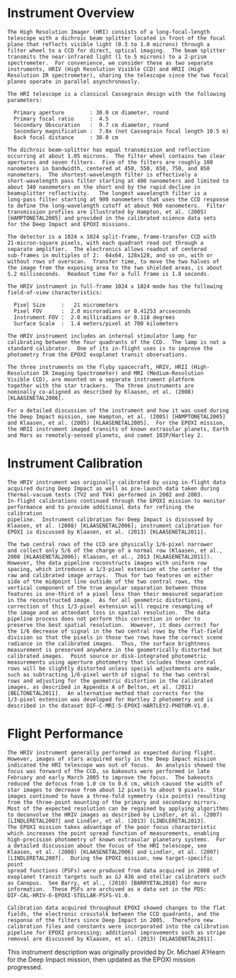 
 
 
  Instrument Overview
  ===================
    The High Resolution Imager (HRI) consists of a long-focal-length
    telescope with a dichroic beam splitter located in front of the focal
    plane that reflects visible light (0.3 to 1.0 microns) through a
    filter wheel to a CCD for direct, optical imaging.  The beam splitter
    transmits the near-infrared light (1 to 5 microns) to a 2-prism
    spectrometer.  For convenience, we consider these as two separate
    instruments, HRIV (High Resolution Visible CCD) and HRII (High
    Resolution IR spectrometer), sharing the telescope since the two focal
    planes operate in parallel asynchronously.
 
    The HRI telescope is a classical Cassegrain design with the following
    parameters:
 
      Primary aperture        : 30.0 cm diameter, round
      Primary focal ratio     :  4.5
      Secondary Obscuration   :  9.7 cm diameter, round
      Secondary magnification :  7.8x (net Cassegrain focal length 10.5 m)
      Back focal distance     : 30.0 cm
 
    The dichroic beam-splitter has equal transmission and reflection
    occurring at about 1.05 microns.  The filter wheel contains two clear
    apertures and seven filters.  Five of the filters are roughly 100
    nanometers in bandwidth, centered at 450, 550, 650, 750, and 850
    nanometers.  The shortest-wavelength filter is effectively a
    short-wavelength pass filter starting at 400 nanometers and limited to
    about 340 nanometers on the short end by the rapid decline in
    beamsplitter reflectivity.   The longest wavelength filter is a
    long-pass filter starting at 900 nanometers that uses the CCD response
    to define the long-wavelength cutoff at about 960 nanometers.  Filter
    transmission profiles are illustrated by Hampton, et al. (2005)
    [HAMPTONETAL2005] and provided in the calibrated science data sets
    for the Deep Impact and EPOXI missions.
 
    The detector is a 1024 x 1024 split-frame, frame-transfer CCD with
    21-micron-square pixels, with each quadrant read out through a
    separate amplifier.  The electronics allows readout of centered
    sub-frames in multiples of 2:  64x64, 128x128, and so on, with or
    without rows of overscan.  Transfer time, to move the two halves of
    the image from the exposing area to the two shielded areas, is about
    5.2 milliseconds.  Readout time for a full frame is 1.8 seconds.
 
    The HRIV instrument in full-frame 1024 x 1024 mode has the following
    field-of-view characteristics:
 
      Pixel Size     :   21 micrometers
      Pixel FOV      :  2.0 microradians or 0.41253 arcseconds
      Instrument FOV :  2.0 milliradians or 0.118 degrees
      Surface Scale  :  1.4 meters/pixel at 700 kilometers
 
    The HRIV instrument includes an internal stimulator lamp for
    calibrating between the four quadrants of the CCD.  The lamp is not a
    standard calibrator.  One of its in-flight uses is to improve the
    photometry from the EPOXI exoplanet transit observations.
 
    The three instruments on the flyby spacecraft, HRIV, HRII (High-
    Resolution IR Imaging Spectrometer) and MRI (Medium-Resolution
    Visible CCD), are mounted on a separate instrument platform
    together with the star trackers.  The three instruments are
    nominally co-aligned as described by Klaasen, et al. (2008)
    [KLAASENETAL2006].
 
    For a detailed discussion of the instrument and how it was used during
    the Deep Impact mission, see Hampton, et al. (2005) [HAMPTONETAL2005]
    and Klaasen, et al. (2005) [KLAASENETAL2005].  For the EPOXI mission,
    the HRII instrument imaged transits of known extrasolar planets, Earth
    and Mars as remotely-sensed planets, and comet 103P/Hartley 2.
 
 
  Instrument Calibration
  ======================
    The HRIV instrument was originally calibrated by using in-flight data
    acquired during Deep Impact as well as pre-launch data taken during
    thermal-vacuum tests (TV2 and TV4) performed in 2002 and 2003.
    In-flight calibrations continued through the EPOXI mission to monitor
    performance and to provide additional data for refining the calibration
    pipeline.  Instrument calibration for Deep Impact is discussed by
    Klaasen, et al. (2008) [KLAASENETAL2006]; instrument calibration for
    EPOXI is discussed by Klaasen, et al. (2013) [KLAASENETAL2011].
 
    The two central rows of the CCD are physically 1/6-pixel narrower
    and collect only 5/6 of the charge of a normal row (Klaasen, et al.,
    2008 [KLAASENETAL2006]; Klaasen, et al., 2013 [KLAASENETAL2011]).
    However, the data pipeline reconstructs images with uniform row
    spacing, which introduces a 1/3-pixel extension at the center of the
    raw and calibrated image arrays.  Thus for two features on either
    side of the midpoint line outside of the two central rows, the
    vertical component of the true angular separation between those
    features is one-third of a pixel less than their measured separation
    in the reconstructed image.  As for all geometric distortions,
    correction of this 1/3-pixel extension will require resampling of
    the image and an attendant loss in spatial resolution.  The data
    pipeline process does not perform this correction in order to
    preserve the best spatial resolution.  However, it does correct for
    the 1/6 decrease of signal in the two central rows by the flat-field
    division so that the pixels in those two rows have the correct scene
    radiance in the calibrated images.  Thus, the surface brightness
    measurement is preserved anywhere in the geometrically distorted but
    calibrated images.  Point source or disk-integrated photometric
    measurements using aperture photometry that includes these central
    rows will be slightly distorted unless special adjustments are made,
    such as subtracting 1/6-pixel worth of signal to the two central
    rows and adjusting for the geometric distortion in the calibrated
    images, as described in Appendix A of Belton, et al. (2011)
    [BELTONETAL2011].  An alternative method that corrects for the
    1/3-pixel extension was developed for Hartley 2 photometry and is
    described in the dataset DIF-C-MRI-5-EPOXI-HARTLEY2-PHOTOM-V1.0.
 
 
  Flight Performance
  ==================
    The HRIV instrument generally performed as expected during flight.
    However, images of stars acquired early in the Deep Impact mission
    indicated the HRI telescope was out of focus.  An analysis showed the
    focus was forward of the CCD, so bakeouts were performed in late
    February and early March 2005 to improve the focus.  The bakeouts
    reduced the defocus from 1.0 cm to 0.6 cm, which caused the width of
    star images to decrease from about 12 pixels to about 9 pixels.  Star
    images continued to have a three-fold symmetry (six points) resulting
    from the three-point mounting of the primary and secondary mirrors.
    Most of the expected resolution can be regained by applying algorithms
    to deconvolve the HRIV images as described by Lindler, et al. (2007)
    [LINDLERETAL2007] and Lindler, et al. (2013) [LINDLERETAL2013].
    The EPOXI mission takes advantage of the poor focus characteristic
    which increases the point spread function of measurements, enabling
    high-precision photometry of known extrasolar planetary systems.  For
    a detailed discussion about the focus of the HRI telescope, see
    Klaasen, et al. (2008) [KLAASENETAL2006] and Lindler, et al. (2007)
    [LINDLERETAL2007].  During the EPOXI mission, new target-specific point
    spread functions (PSFs) were produced from data acquired in 2008 of
    exoplanet transit targets such as GJ 436 and stellar calibrators such
    as Canopus.  See Barry, et al., (2010) [BARRYETAL2010] for more
    information.  These PSFs are archived as a data set in the PDS:
    DIF-CAL-HRIV-6-EPOXI-STELLAR-PSFS-V1.0.
 
    Calibration data acquired throughout EPOXI showed changes to the flat
    fields, the electronic crosstalk between the CCD quadrants, and the
    response of the filters since Deep Impact in 2005.  Therefore new
    calibration files and constants were incorporated into the calibration
    pipeline for EPOXI processing; additional improvements such as stripe
    removal are discussed by Klaasen, et al. (2013) [KLAASENETAL2011].
 
 
  This instrument description was originally provided by Dr. Michael A'Hearn
  for the Deep Impact mission, then updated as the EPOXI mission progressed.

        